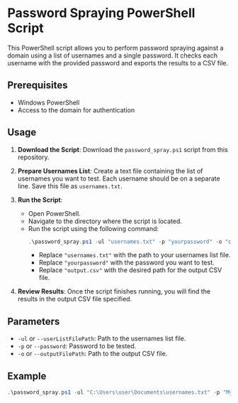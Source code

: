 # Password Spraying PowerShell Script

This PowerShell script allows you to perform password spraying against a domain using a list of usernames and a single password. It checks each username with the provided password and exports the results to a CSV file.

## Prerequisites
- Windows PowerShell
- Access to the domain for authentication

## Usage

1. **Download the Script**: Download the `password_spray.ps1` script from this repository.

2. **Prepare Usernames List**: Create a text file containing the list of usernames you want to test. Each username should be on a separate line. Save this file as `usernames.txt`.

3. **Run the Script**:
   - Open PowerShell.
   - Navigate to the directory where the script is located.
   - Run the script using the following command:
     ```powershell
     .\password_spray.ps1 -ul "usernames.txt" -p "yourpassword" -o "output.csv"
     ```
     - Replace `"usernames.txt"` with the path to your usernames list file.
     - Replace `"yourpassword"` with the password you want to test.
     - Replace `"output.csv"` with the desired path for the output CSV file.

4. **Review Results**: Once the script finishes running, you will find the results in the output CSV file specified.

## Parameters
- `-ul` or `--userListFilePath`: Path to the usernames list file.
- `-p` or `--password`: Password to be tested.
- `-o` or `--outputFilePath`: Path to the output CSV file.

## Example
```powershell
.\password_spray.ps1 -ul "C:\Users\user\Documents\usernames.txt" -p "MyComplexPassword123" -o "C:\Users\user\Documents\output.csv"
```
